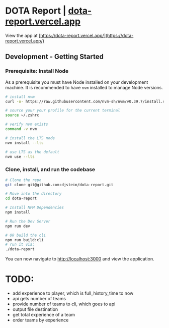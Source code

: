 # DOTA Report | [dota-report.vercel.app](https://dota-report.vercel.app/)

View the app at [https://dota-report.vercel.app/](https://dota-report.vercel.app/)

## Development - Getting Started

### Prerequisite: Install Node

As a prerequisite you must have Node installed on your development machine.
It is recommended to have `nvm` installed to manage Node versions.

```bash
# install nvm
curl -o- https://raw.githubusercontent.com/nvm-sh/nvm/v0.39.7/install.sh | bash

# source your your profile for the current terminal
source ~/.zshrc

# verify nvm exists
command -v nvm

# install the LTS node
nvm install --lts

# use LTS as the default
nvm use --lts
```

### Clone, install, and run the codebase

```bash
# Clone the repo
git clone git@github.com:djstein/dota-report.git

# Move into the directory
cd dota-report

# Install NPM Dependencies
npm install

# Run the Dev Server
npm run dev

# OR build the cli
npm run build:cli
# run it via:
./dota-report
```

You can now navigate to [http://localhost:3000](http://localhost:3000) and view the application.

# TODO:

- add experience to player, which is full_history_time to now
- api gets number of teams
- provide number of teams to cli, which goes to api
- output file destination
- get total experience of a team
- order teams by experience
